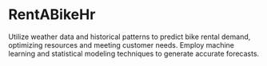 # RentABikeHr
Utilize weather data and historical patterns to predict bike rental demand, optimizing resources and meeting customer needs. Employ machine learning and statistical modeling techniques to generate accurate forecasts. 
